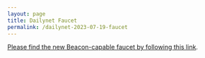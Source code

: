 ```yaml
---
layout: page
title: Dailynet Faucet
permalink: /dailynet-2023-07-19-faucet
---
```


[Please find the new Beacon-capable faucet by following this link](https://faucet.dailynet-2023-07-19.teztnets.xyz).
